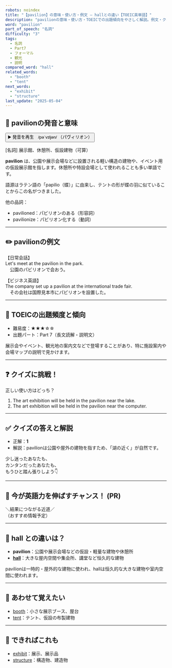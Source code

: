 ```yaml
---
robots: noindex
title: "【pavilion】の意味・使い方・例文 ― hallとの違い【TOEIC英単語】"
description: "pavilionの意味・使い方・TOEICでの出題傾向をやさしく解説。例文・クイズ付きでhallとの違いもわかりやすく学べます。"
word: "pavilion"
part_of_speech: "名詞"
difficulty: "3"
tags:
  - 名詞
  - Part7
  - フォーマル
  - 観光
  - 説明
compared_word: "hall"
related_words:
  - "booth"
  - "tent"
next_words:
  - "exhibit"
  - "structure"
last_update: "2025-05-04"
---
```


## 🔰 pavilionの発音と意味

<button class="play-audio" onclick="playTTS('pavilion')">
  <span class="play-audio-main">
    ▶️ 発音を再生　/pəˈvɪljən/
  </span>
  <span class="play-audio-sub">
    （パヴィリオン）
  </span>
</button>

[名詞] 展示館、休憩所、仮設建物（可算）

**pavilion** は、公園や展示会場などに設置される軽い構造の建物や、イベント用の仮設展示館を指します。休憩所や特設会場として使われることも多い単語です。

語源はラテン語の「papilio（蝶）」に由来し、テントの形が蝶の羽に似ていることからこの名がつきました。

他の品詞：  
- pavilioned：パビリオンのある（形容詞）
- pavilionize：パビリオン化する（動詞）

---

## ✏️ pavilionの例文

【日常会話】  
Let's meet at the pavilion in the park.  
　公園のパビリオンで会おう。

【ビジネス英語】  
The company set up a pavilion at the international trade fair.  
　その会社は国際見本市にパビリオンを設置した。

---

## 🎯 TOEICの出題頻度と傾向

- 難易度：★★★☆☆
- 出題パート：Part 7（長文読解・説明文）

展示会やイベント、観光地の案内文などで登場することがあり、特に施設案内や会場マップの説明で見かけます。

---

## ❓ クイズに挑戦！

正しい使い方はどっち？

1. The art exhibition will be held in the pavilion near the lake.  
2. The art exhibition will be held in the pavilion near the computer.

---

## ✅ クイズの答えと解説

- 正解：**1**
- 解説：pavilionは公園や屋外の建物を指すため、「湖の近く」が自然です。

少し迷ったあなたも、  
カンタンだったあなたも、  
もうひと踏ん張りしよう👇️

---

## 🚀 今が英語力を伸ばすチャンス！ (PR)

<div class="info-center">
＼結果につながる近道／<br>  
（おすすめ情報予定）
</div>

---

## 🤔  hall との違いは？

- **pavilion**：公園や展示会場などの仮設・軽量な建物や休憩所
- **[hall](/word/hall)**：大きな屋内空間や集会所、講堂など恒久的な建物

pavilionは一時的・屋外的な建物に使われ、hallは恒久的な大きな建物や室内空間に使われます。

---

## 🧩 あわせて覚えたい

- [booth](/word/booth)：小さな展示ブース、屋台
- [tent](/word/tent)：テント、仮設の布製建物

---

## 📖 できればこれも

- [exhibit](/word/exhibit)：展示、展示品
- [structure](/word/structure)：構造物、建造物

<!-- cvid: aid04_bid32 -->
